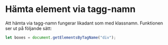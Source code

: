 ---
...
Hämta element via tagg-namn
==================================

Att hämta via tagg-namn fungerar likadant som med klassnamn. Funktionen ser ut på följande sätt:

```javascript
let boxes = document.getElementsByTagName("div");
```
